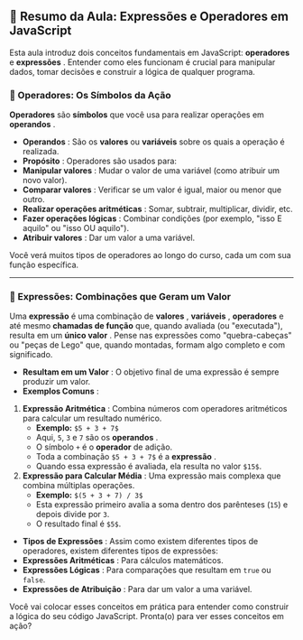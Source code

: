 

## 🧠 Resumo da Aula: Expressões e Operadores em JavaScript

Esta aula introduz dois conceitos fundamentais em JavaScript: **operadores** e  **expressões** . Entender como eles funcionam é crucial para manipular dados, tomar decisões e construir a lógica de qualquer programa.

### 🧮 Operadores: Os Símbolos da Ação

**Operadores** são **símbolos** que você usa para realizar operações em  **operandos** .

* **Operandos** : São os **valores** ou **variáveis** sobre os quais a operação é realizada.
* **Propósito** : Operadores são usados para:
* **Manipular valores** : Mudar o valor de uma variável (como atribuir um novo valor).
* **Comparar valores** : Verificar se um valor é igual, maior ou menor que outro.
* **Realizar operações aritméticas** : Somar, subtrair, multiplicar, dividir, etc.
* **Fazer operações lógicas** : Combinar condições (por exemplo, "isso E aquilo" ou "isso OU aquilo").
* **Atribuir valores** : Dar um valor a uma variável.

Você verá muitos tipos de operadores ao longo do curso, cada um com sua função específica.

---

### 🧩 Expressões: Combinações que Geram um Valor

Uma **expressão** é uma combinação de  **valores** ,  **variáveis** , **operadores** e até mesmo **chamadas de função** que, quando avaliada (ou "executada"), resulta em um  **único valor** . Pense nas expressões como "quebra-cabeças" ou "peças de Lego" que, quando montadas, formam algo completo e com significado.

* **Resultam em um Valor** : O objetivo final de uma expressão é sempre produzir um valor.
* **Exemplos Comuns** :

1. **Expressão Aritmética** : Combina números com operadores aritméticos para calcular um resultado numérico.
   * **Exemplo:** `$5 + 3 + 7$`
   * Aqui, `5`, `3` e `7` são os  **operandos** .
   * O símbolo `+` é o **operador** de adição.
   * Toda a combinação `$5 + 3 + 7$` é a  **expressão** .
   * Quando essa expressão é avaliada, ela resulta no valor `$15$`.
2. **Expressão para Calcular Média** : Uma expressão mais complexa que combina múltiplas operações.
   * **Exemplo:** `$(5 + 3 + 7) / 3$`
   * Esta expressão primeiro avalia a soma dentro dos parênteses (`15`) e depois divide por `3`.
   * O resultado final é `$5$`.

* **Tipos de Expressões** : Assim como existem diferentes tipos de operadores, existem diferentes tipos de expressões:
* **Expressões Aritméticas** : Para cálculos matemáticos.
* **Expressões Lógicas** : Para comparações que resultam em `true` ou `false`.
* **Expressões de Atribuição** : Para dar um valor a uma variável.

Você vai colocar esses conceitos em prática para entender como construir a lógica do seu código JavaScript. Pronta(o) para ver esses conceitos em ação?
